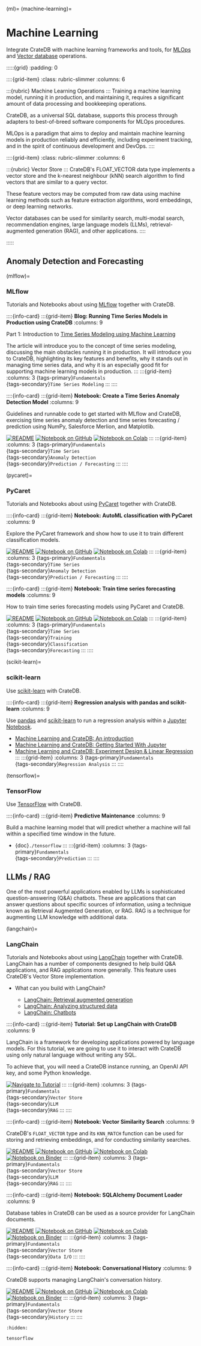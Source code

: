 (ml)=
(machine-learning)=

# Machine Learning

Integrate CrateDB with machine learning frameworks and
tools, for [MLOps] and [Vector database] operations.


:::::{grid}
:padding: 0

::::{grid-item}
:class: rubric-slimmer
:columns: 6

:::{rubric} Machine Learning Operations
:::
Training a machine learning model, running it in production, and maintaining
it, requires a significant amount of data processing and bookkeeping
operations.

CrateDB, as a universal SQL database, supports this process through
adapters to best-of-breed software components for MLOps procedures.

MLOps is a paradigm that aims to deploy and maintain machine learning models
in production reliably and efficiently, including experiment tracking, and in
the spirit of continuous development and DevOps.
::::

::::{grid-item}
:class: rubric-slimmer
:columns: 6

:::{rubric} Vector Store
:::
CrateDB's FLOAT_VECTOR data type implements a vector store and the k-nearest
neighbour (kNN) search algorithm to find vectors that are similar to a query
vector.

These feature vectors may be computed from raw data using machine learning
methods such as feature extraction algorithms, word embeddings, or deep
learning networks. 

Vector databases can be used for similarity search, multi-modal search,
recommendation engines, large language models (LLMs), retrieval-augmented
generation (RAG), and other applications.
::::

:::::


## Anomaly Detection and Forecasting


(mlflow)=
### MLflow

Tutorials and Notebooks about using [MLflow] together with CrateDB.

::::{info-card}
:::{grid-item} **Blog: Running Time Series Models in Production using CrateDB**
:columns: 9

Part 1: Introduction to [Time Series Modeling using Machine Learning]

The article will introduce you to the concept of time series modeling,
discussing the main obstacles running it in production.
It will introduce you to CrateDB, highlighting its key features and
benefits, why it stands out in managing time series data, and why it is
an especially good fit for supporting machine learning models in production.
:::
:::{grid-item}
:columns: 3
{tags-primary}`Fundamentals` \
{tags-secondary}`Time Series Modeling`
:::
::::


::::{info-card}
:::{grid-item} **Notebook: Create a Time Series Anomaly Detection Model**
:columns: 9

Guidelines and runnable code to get started with MLflow and
CrateDB, exercising time series anomaly detection and time series forecasting /
prediction using NumPy, Salesforce Merlion, and Matplotlib.

[![README](https://img.shields.io/badge/Open-README-darkblue?logo=GitHub)][MLflow and CrateDB]
[![Notebook on GitHub](https://img.shields.io/badge/Open-Notebook%20on%20GitHub-darkgreen?logo=GitHub)][tracking-merlion-github]
[![Notebook on Colab](https://img.shields.io/badge/Open-Notebook%20on%20Colab-blue?logo=Google%20Colab)][tracking-merlion-colab]
:::
:::{grid-item}
:columns: 3
{tags-primary}`Fundamentals` \
{tags-secondary}`Time Series` \
{tags-secondary}`Anomaly Detection` \
{tags-secondary}`Prediction / Forecasting`
:::
::::


(pycaret)=
### PyCaret

Tutorials and Notebooks about using [PyCaret] together with CrateDB.

::::{info-card}
:::{grid-item} **Notebook: AutoML classification with PyCaret**
:columns: 9

Explore the PyCaret framework and show how to use it to train different
classification models.

[![README](https://img.shields.io/badge/Open-README-darkblue?logo=GitHub)][AutoML with PyCaret and CrateDB]
[![Notebook on GitHub](https://img.shields.io/badge/Open-Notebook%20on%20GitHub-darkgreen?logo=GitHub)][automl-classify-github]
[![Notebook on Colab](https://img.shields.io/badge/Open-Notebook%20on%20Colab-blue?logo=Google%20Colab)][automl-classify-colab]
:::
:::{grid-item}
:columns: 3
{tags-primary}`Fundamentals` \
{tags-secondary}`Time Series` \
{tags-secondary}`Anomaly Detection` \
{tags-secondary}`Prediction / Forecasting`
:::
::::

::::{info-card}
:::{grid-item} **Notebook: Train time series forecasting models**
:columns: 9

How to train time series forecasting models using PyCaret and CrateDB.

[![README](https://img.shields.io/badge/Open-README-darkblue?logo=GitHub)][AutoML with PyCaret and CrateDB]
[![Notebook on GitHub](https://img.shields.io/badge/Open-Notebook%20on%20GitHub-darkgreen?logo=GitHub)][automl-forecasting-github]
[![Notebook on Colab](https://img.shields.io/badge/Open-Notebook%20on%20Colab-blue?logo=Google%20Colab)][automl-forecasting-colab]
:::
:::{grid-item}
:columns: 3
{tags-primary}`Fundamentals` \
{tags-secondary}`Time Series` \
{tags-secondary}`Training` \
{tags-secondary}`Classification` \
{tags-secondary}`Forecasting`
:::
::::


(scikit-learn)=
### scikit-learn

Use [scikit-learn] with CrateDB.

::::{info-card}
:::{grid-item} **Regression analysis with pandas and scikit-learn**
:columns: 9

Use [pandas] and [scikit-learn] to run a regression analysis within a
[Jupyter Notebook].

- [Machine Learning and CrateDB: An introduction]
- [Machine Learning and CrateDB: Getting Started With Jupyter]
- [Machine Learning and CrateDB: Experiment Design & Linear Regression]
:::
:::{grid-item}
:columns: 3
{tags-primary}`Fundamentals` \
{tags-secondary}`Regression Analysis`
:::
::::


(tensorflow)=
### TensorFlow

Use [TensorFlow] with CrateDB.

::::{info-card}
:::{grid-item} **Predictive Maintenance**
:columns: 9

Build a machine learning model that will predict whether a machine will
fail within a specified time window in the future.

- {doc}`./tensorflow`
:::
:::{grid-item}
:columns: 3
{tags-primary}`Fundamentals` \
{tags-secondary}`Prediction`
:::
::::


## LLMs / RAG

One of the most powerful applications enabled by LLMs is sophisticated
question-answering (Q&A) chatbots.
These are applications that can answer questions about specific sources
of information, using a technique known as Retrieval Augmented Generation,
or RAG. RAG is a technique for augmenting LLM knowledge with additional data.


(langchain)=
### LangChain

Tutorials and Notebooks about using [LangChain] together with CrateDB.
LangChain has a number of components designed to help build Q&A applications,
and RAG applications more generally.
This feature uses CrateDB's Vector Store implementation.

- What can you build with LangChain?

  - [LangChain: Retrieval augmented generation]
  - [LangChain: Analyzing structured data]
  - [LangChain: Chatbots]


::::{info-card}
:::{grid-item} **Tutorial: Set up LangChain with CrateDB**
:columns: 9

LangChain is a framework for developing applications powered by language models.
For this tutorial, we are going to use it to interact with CrateDB using only
natural language without writing any SQL.

To achieve that, you will need a CrateDB instance running, an OpenAI API key,
and some Python knowledge.

[![Navigate to Tutorial](https://img.shields.io/badge/Navigate%20to-Tutorial-darkblue?logo=Markdown)][How to set up LangChain with CrateDB]
:::
:::{grid-item}
:columns: 3
{tags-primary}`Fundamentals` \
{tags-secondary}`Vector Store` \
{tags-secondary}`LLM` \
{tags-secondary}`RAG`
:::
::::


::::{info-card}
:::{grid-item} **Notebook: Vector Similarity Search**
:columns: 9

CrateDB's `FLOAT_VECTOR` type and its `KNN_MATCH` function can be used
for storing and retrieving embeddings, and for conducting similarity
searches.

[![README](https://img.shields.io/badge/Open-README-darkblue?logo=GitHub)][LangChain and CrateDB: Code Examples]
[![Notebook on GitHub](https://img.shields.io/badge/Open%20on-GitHub-darkgreen?logo=GitHub)][langchain-similarity-github]
[![Notebook on Colab](https://img.shields.io/badge/Open%20on-Colab-blue?logo=Google%20Colab)][langchain-similarity-colab]
[![Notebook on Binder](https://img.shields.io/badge/Open%20on-Binder-lightblue?logo=binder)][langchain-similarity-binder]
:::
:::{grid-item}
:columns: 3
{tags-primary}`Fundamentals` \
{tags-secondary}`Vector Store` \
{tags-secondary}`LLM` \
{tags-secondary}`RAG`
:::
::::


::::{info-card}
:::{grid-item} **Notebook: SQLAlchemy Document Loader**
:columns: 9

Database tables in CrateDB can be used as a source provider for
LangChain documents.

[![README](https://img.shields.io/badge/Open-README-darkblue?logo=GitHub)][LangChain and CrateDB: Code Examples]
[![Notebook on GitHub](https://img.shields.io/badge/Open%20on-GitHub-darkgreen?logo=GitHub)][langchain-document-loader-github]
[![Notebook on Colab](https://img.shields.io/badge/Open%20on-Colab-blue?logo=Google%20Colab)][langchain-document-loader-colab]
[![Notebook on Binder](https://img.shields.io/badge/Open%20on-Binder-lightblue?logo=binder)][langchain-document-loader-binder]
:::
:::{grid-item}
:columns: 3
{tags-primary}`Fundamentals` \
{tags-secondary}`Vector Store` \
{tags-secondary}`Data I/O`
:::
::::


::::{info-card}
:::{grid-item} **Notebook: Conversational History**
:columns: 9

CrateDB supports managing LangChain's conversation history.

[![README](https://img.shields.io/badge/Open-README-darkblue?logo=GitHub)][LangChain and CrateDB: Code Examples]
[![Notebook on GitHub](https://img.shields.io/badge/Open%20on-GitHub-darkgreen?logo=GitHub)][langchain-conversational-history-github]
[![Notebook on Colab](https://img.shields.io/badge/Open%20on-Colab-blue?logo=Google%20Colab)][langchain-conversational-history-colab]
[![Notebook on Binder](https://img.shields.io/badge/Open%20on-Binder-lightblue?logo=binder)][langchain-conversational-history-binder]
:::
:::{grid-item}
:columns: 3
{tags-primary}`Fundamentals` \
{tags-secondary}`Vector Store` \
{tags-secondary}`History`
:::
::::


```{toctree}
:hidden:

tensorflow
```


[AutoML with PyCaret and CrateDB]: https://github.com/crate/cratedb-examples/tree/main/topic/machine-learning/automl
[automl-classify-github]: https://github.com/crate/cratedb-examples/blob/main/topic/machine-learning/automl/automl_classification_with_pycaret.ipynb
[automl-classify-colab]: https://colab.research.google.com/github/crate/cratedb-examples/blob/main/topic/machine-learning/automl/automl_classification_with_pycaret.ipynb
[automl-forecasting-github]: https://github.com/crate/cratedb-examples/blob/main/topic/machine-learning/automl/automl_timeseries_forecasting_with_pycaret.ipynb
[automl-forecasting-colab]: https://colab.research.google.com/github/crate/cratedb-examples/blob/main/topic/machine-learning/automl/automl_timeseries_forecasting_with_pycaret.ipynb
[How to set up LangChain with CrateDB]: https://community.cratedb.com/t/how-to-set-up-langchain-with-cratedb/1576
[Jupyter Notebook]: https://jupyter.org/
[LangChain]: https://python.langchain.com/
[LangChain: Analyzing structured data]: https://python.langchain.com/docs/use_cases/qa_structured/sql
[LangChain: Chatbots]: https://python.langchain.com/docs/use_cases/chatbots
[LangChain: Retrieval augmented generation]: https://python.langchain.com/docs/use_cases/question_answering/
[LangChain and CrateDB: Code Examples]: https://github.com/crate/cratedb-examples/tree/main/topic/machine-learning/llm-langchain
[langchain-conversational-history-binder]: https://mybinder.org/v2/gh/crate/cratedb-examples/main?labpath=topic%2Fmachine-learning%2Fllm-langchain%2Fconversational_memory.ipynb
[langchain-conversational-history-colab]: https://colab.research.google.com/github/crate/cratedb-examples/blob/main/topic/machine-learning/llm-langchain/conversational_memory.ipynb
[langchain-conversational-history-github]: https://github.com/crate/cratedb-examples/blob/main/topic/machine-learning/llm-langchain/conversational_memory.ipynb
[langchain-document-loader-binder]: https://mybinder.org/v2/gh/crate/cratedb-examples/main?labpath=topic%2Fmachine-learning%2Fllm-langchain%2Fdocument_loader.ipynb
[langchain-document-loader-colab]: https://colab.research.google.com/github/crate/cratedb-examples/blob/main/topic/machine-learning/llm-langchain/document_loader.ipynb
[langchain-document-loader-github]: https://github.com/crate/cratedb-examples/blob/main/topic/machine-learning/llm-langchain/document_loader.ipynb
[langchain-similarity-binder]: https://mybinder.org/v2/gh/crate/cratedb-examples/main?labpath=topic%2Fmachine-learning%2Fllm-langchain%2Fvector_search.ipynb
[langchain-similarity-colab]: https://colab.research.google.com/github/crate/cratedb-examples/blob/main/topic/machine-learning/llm-langchain/vector_search.ipynb
[langchain-similarity-github]: https://github.com/crate/cratedb-examples/blob/main/topic/machine-learning/llm-langchain/vector_search.ipynb
[Machine Learning and CrateDB: An introduction]: https://cratedb.com/blog/machine-learning-and-cratedb-part-one
[Machine Learning and CrateDB: Getting Started With Jupyter]: https://cratedb.com/blog/machine-learning-cratedb-jupyter
[Machine Learning and CrateDB: Experiment Design & Linear Regression]: https://cratedb.com/blog/machine-learning-and-cratedb-part-three-experiment-design-and-linear-regression
[MLflow]: https://mlflow.org/
[MLflow and CrateDB]: https://github.com/crate/cratedb-examples/tree/main/topic/machine-learning/mlops-mlflow
[MLOps]: https://en.wikipedia.org/wiki/MLOps
[pandas]: https://pandas.pydata.org/
[PyCaret]: https://www.pycaret.org
[scikit-learn]: https://scikit-learn.org/
[TensorFlow]: https://www.tensorflow.org/
[Time Series Modeling using Machine Learning]: https://cratedb.com/blog/introduction-to-time-series-modeling-with-cratedb-machine-learning-time-series-data
[tracking-merlion-colab]: https://colab.research.google.com/github/crate/cratedb-examples/blob/main/topic/machine-learning/mlops-mlflow/tracking_merlion.ipynb
[tracking-merlion-github]: https://github.com/crate/cratedb-examples/blob/main/topic/machine-learning/mlops-mlflow/tracking_merlion.ipynb
[Vector database]: https://en.wikipedia.org/wiki/Vector_database
